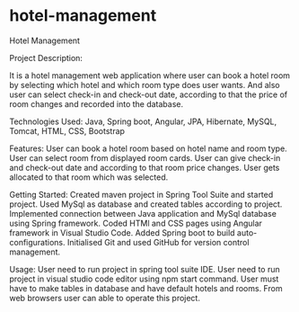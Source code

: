# hotel-management

Hotel Management

Project Description: 

It is a hotel management web application where user can book a hotel room by selecting which hotel and which room type does user wants.
And also user can select check-in and check-out date, according to that the price of room changes and recorded into the database.

Technologies Used: Java, Spring boot, Angular, JPA, Hibernate, MySQL, Tomcat, HTML, CSS, Bootstrap

Features: User can book a hotel room based on hotel name and room type. User can select room from displayed room cards.
User can give check-in and check-out date and according to that room price changes. User gets allocated to that room which was selected.

Getting Started: Created maven project in Spring Tool Suite and started project. 
Used MySql as database and created tables according to project.
Implemented connection between Java application and MySql database using Spring framework.
Coded HTMl and CSS pages using Angular framework in Visual Studio Code. Added Spring boot to build auto-configurations. 
Initialised Git and used GitHub for version control management.

Usage: User need to run project in spring tool suite IDE. User need to run project in visual studio code editor using npm start command. 
User must have to make tables in database and have default hotels and rooms. From web browsers user can able to operate this project.
